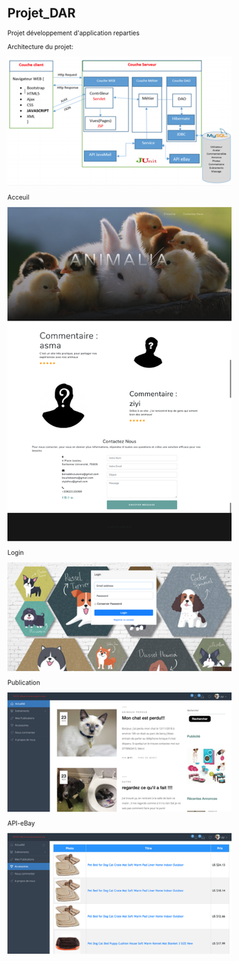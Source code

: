 # Projet_DAR
Projet développement d'application reparties

Architecture du projet:

![image](https://github.com/zzyviolette/Animalia-DAR/blob/master/Screenshots/architecture.png)

Acceuil

![image](https://github.com/zzyviolette/Animalia-DAR/blob/master/Screenshots/acceuil.png)

Login

![image](https://github.com/zzyviolette/Animalia-DAR/blob/master/Screenshots/login.png)

Publication

![image](https://github.com/zzyviolette/Animalia-DAR/blob/master/Screenshots/publication.png)

API-eBay

![image](https://github.com/zzyviolette/Animalia-DAR/blob/master/Screenshots/api-ebay.png)
